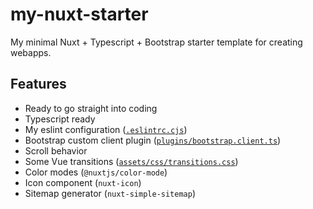 # my-nuxt-starter

My minimal Nuxt + Typescript + Bootstrap starter template for creating webapps.

## Features
- Ready to go straight into coding
- Typescript ready
- My eslint configuration ([`.eslintrc.cjs`](.eslintrc.cjs))
- Bootstrap custom client plugin ([`plugins/bootstrap.client.ts`](plugins/bootstrap.client.ts))
- Scroll behavior
- Some Vue transitions ([`assets/css/transitions.css`](assets/css/transitions.css))
- Color modes (`@nuxtjs/color-mode`)
- Icon component (`nuxt-icon`)
- Sitemap generator (`nuxt-simple-sitemap`)
